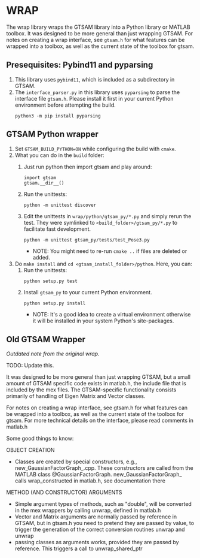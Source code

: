 
# WRAP

The wrap library wraps the GTSAM library into a Python library or MATLAB toolbox.
It was designed to be more general than just wrapping GTSAM. For notes on creating a wrap interface, see `gtsam.h` for what features can be wrapped into a toolbox, as well as the current state of the toolbox for gtsam.

## Presequisites: Pybind11 and pyparsing

1. This library uses `pybind11`, which is included as a subdirectory in GTSAM.
2. The `interface_parser.py` in this library uses `pyparsing` to parse the interface file `gtsam.h`. Please install it first in your current Python environment before attempting the build.
    ```
    python3 -m pip install pyparsing
    ```

## GTSAM Python wrapper

1. Set `GTSAM_BUILD_PYTHON=ON` while configuring the build with `cmake`.
1. What you can do in the `build` folder:
    1. Just run python then import gtsam and play around:
        ```
        import gtsam
        gtsam.__dir__()
        ```

    1. Run the unittests:
        ```
        python -m unittest discover
        ```
    1. Edit the unittests in `wrap/python/gtsam_py/*.py` and simply rerun the test.
    They were symlinked to `<build_folder>/gtsam_py/*.py` to facilitate fast development.
        ```
        python -m unittest gtsam_py/tests/test_Pose3.py
        ```
        - NOTE: You might need to re-run `cmake ..` if files are deleted or added.
1. Do `make install` and `cd <gtsam_install_folder>/python`. Here, you can:
    1. Run the unittests:
        ```
        python setup.py test
        ```
    1. Install `gtsam_py` to your current Python environment.
        ```
        python setup.py install
        ```
        - NOTE: It's a good idea to create a virtual environment otherwise it will be installed in your system Python's site-packages.


## Old GTSAM Wrapper

*Outdated note from the original wrap.*

TODO: Update this.

It was designed to be more general than just wrapping GTSAM, but a small amount of GTSAM specific code exists in matlab.h, the include file that is included by the mex files. The GTSAM-specific functionality consists primarily of handling of Eigen Matrix and Vector classes.

For notes on creating a wrap interface, see gtsam.h for what features can be wrapped into a toolbox, as well as the current state of the toolbox for gtsam. For more technical details on the interface, please read comments in matlab.h

Some good things to know:

OBJECT CREATION

- Classes are created by special constructors, e.g., new_GaussianFactorGraph_.cpp.
	These constructors are called from the MATLAB class @GaussianFactorGraph.
	new_GaussianFactorGraph_ calls wrap_constructed in matlab.h, see documentation there

METHOD (AND CONSTRUCTOR) ARGUMENTS

- Simple argument types of methods, such as "double", will be converted in the
  mex wrappers by calling unwrap<double>, defined in matlab.h
- Vector and Matrix arguments are normally passed by reference in GTSAM, but
  in gtsam.h you need to pretend they are passed by value, to trigger the
  generation of the correct conversion routines unwrap<Vector> and unwrap<Matrix>
- passing classes as arguments works, provided they are passed by reference.
	This triggers a call to unwrap_shared_ptr
